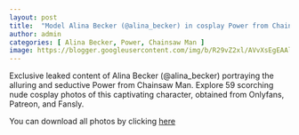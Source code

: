 ```yaml
---
layout: post
title:  "Model Alina Becker (@alina_becker) in cosplay Power from Chainsaw Man - 59 leaked photos from Onlyfans, Patreon, and Fansly"
author: admin
categories: [ Alina Becker, Power, Chainsaw Man ]
image: https://blogger.googleusercontent.com/img/b/R29vZ2xl/AVvXsEgEAAlCnx3r2Q_2KK9aKCULHzXeurnxW8WA0bSD2xgvySaP2ULWHAd0gpMvG3BsBerzYp6Zui7iNNXcNBJ78jf83v0NsfBjJi88xzv4sQrA8O080olW3CNmdt975DDOHjKJ1BU_dFKLCyUZO5G_CJYaTtNYwC9RePPLOnoWNKXblok5JsIumaotifLaNpw/s1600/01.JPG
---
```


Exclusive leaked content of Alina Becker (@alina_becker) portraying the alluring and seductive Power from Chainsaw Man. Explore 59 scorching nude cosplay photos of this captivating character, obtained from Onlyfans, Patreon, and Fansly.

<p>You can download all photos by clicking <a href="http://ouo.io/qs/OzRuKBTK?s=https://www.mediafire.com/file/da633qhyol8c62a/Model+Alina+Becker+(@alina_becker)+in+cosplay+Power+from+Chainsaw+Man+-+59+leaked+photos+from+Onlyfans,+Patreon,+and+Fansly.rar/file">here</a></p>

<div class="separator" style="clear: both;"><a href="https://blogger.googleusercontent.com/img/b/R29vZ2xl/AVvXsEgEAAlCnx3r2Q_2KK9aKCULHzXeurnxW8WA0bSD2xgvySaP2ULWHAd0gpMvG3BsBerzYp6Zui7iNNXcNBJ78jf83v0NsfBjJi88xzv4sQrA8O080olW3CNmdt975DDOHjKJ1BU_dFKLCyUZO5G_CJYaTtNYwC9RePPLOnoWNKXblok5JsIumaotifLaNpw/s1600/01.JPG" style="display: block; padding: 1em 0; text-align: center; "><img alt="" border="0" data-original-height="1707" data-original-width="1280" src="https://blogger.googleusercontent.com/img/b/R29vZ2xl/AVvXsEgEAAlCnx3r2Q_2KK9aKCULHzXeurnxW8WA0bSD2xgvySaP2ULWHAd0gpMvG3BsBerzYp6Zui7iNNXcNBJ78jf83v0NsfBjJi88xzv4sQrA8O080olW3CNmdt975DDOHjKJ1BU_dFKLCyUZO5G_CJYaTtNYwC9RePPLOnoWNKXblok5JsIumaotifLaNpw/s1600/01.JPG"/></a></div><div class="separator" style="clear: both;"><a href="https://blogger.googleusercontent.com/img/b/R29vZ2xl/AVvXsEgyCZB8V3Qkd5yVnPeosnLPIiRJx14cKP_HK_PkPAjN9UDznv-5f5TiXLMOhVF2Kzp4pMDoRT2x_X_e54gnV6zrLjru87NcQ7RqQU6ryxnz_VHMhqq8Zj49niT0r8ibvkWunfF-Fe0QUJ45YeGqGwmB1nD5F5BPV1WyVGcKxQBx5NPjJFMLzjYrOiPF_ps/s1600/02.JPG" style="display: block; padding: 1em 0; text-align: center; "><img alt="" border="0" data-original-height="1707" data-original-width="1280" src="https://blogger.googleusercontent.com/img/b/R29vZ2xl/AVvXsEgyCZB8V3Qkd5yVnPeosnLPIiRJx14cKP_HK_PkPAjN9UDznv-5f5TiXLMOhVF2Kzp4pMDoRT2x_X_e54gnV6zrLjru87NcQ7RqQU6ryxnz_VHMhqq8Zj49niT0r8ibvkWunfF-Fe0QUJ45YeGqGwmB1nD5F5BPV1WyVGcKxQBx5NPjJFMLzjYrOiPF_ps/s1600/02.JPG"/></a></div><div class="separator" style="clear: both;"><a href="https://blogger.googleusercontent.com/img/b/R29vZ2xl/AVvXsEj10qqRHhfMDYpVMcuyQPe3Dc5G1LHTyPLxUc6g8Q0KGfuMyxVAa0NxnE9OSq0N2uVTg6UAhyphenhyphenKW-HwaFleJmUxoS55qHOBUfEEbeK8H5XrKVtDU8bSXisFUGt6UGlPg5gr0DRwBo7iboySu-0PaHxnsbdc5jC-OJFG3OpniO7JxGJ92c8SOXJOCpacf0GY/s1600/03.JPG" style="display: block; padding: 1em 0; text-align: center; "><img alt="" border="0" data-original-height="1707" data-original-width="1280" src="https://blogger.googleusercontent.com/img/b/R29vZ2xl/AVvXsEj10qqRHhfMDYpVMcuyQPe3Dc5G1LHTyPLxUc6g8Q0KGfuMyxVAa0NxnE9OSq0N2uVTg6UAhyphenhyphenKW-HwaFleJmUxoS55qHOBUfEEbeK8H5XrKVtDU8bSXisFUGt6UGlPg5gr0DRwBo7iboySu-0PaHxnsbdc5jC-OJFG3OpniO7JxGJ92c8SOXJOCpacf0GY/s1600/03.JPG"/></a></div><div class="separator" style="clear: both;"><a href="https://blogger.googleusercontent.com/img/b/R29vZ2xl/AVvXsEhHxttJZSXKVVlhLilVT9z6LwOiFbC-evw-P1V_O7Fh5b2wFEIQWcEYmX5nggGPsw3xWCQDs-bF3lAyvb4fRTCqcjg1L0BnvgqvjP7pmrwqvjyBhZAzU2JTI8d9o_urmSCVsAZH3zmNqqcQw68f4Q5dwtXcPhmFUyGVsCsrhkV79Yaf3cizElkVQ2eVPC0/s1600/04.JPG" style="display: block; padding: 1em 0; text-align: center; "><img alt="" border="0" data-original-height="1707" data-original-width="1280" src="https://blogger.googleusercontent.com/img/b/R29vZ2xl/AVvXsEhHxttJZSXKVVlhLilVT9z6LwOiFbC-evw-P1V_O7Fh5b2wFEIQWcEYmX5nggGPsw3xWCQDs-bF3lAyvb4fRTCqcjg1L0BnvgqvjP7pmrwqvjyBhZAzU2JTI8d9o_urmSCVsAZH3zmNqqcQw68f4Q5dwtXcPhmFUyGVsCsrhkV79Yaf3cizElkVQ2eVPC0/s1600/04.JPG"/></a></div><div class="separator" style="clear: both;"><a href="https://blogger.googleusercontent.com/img/b/R29vZ2xl/AVvXsEiyEOQueV6d7DAczbdB5GtWC-49S7SjR0DgG8lLC0qcHGh-g1ZzEtfzFmS-r_iuRqxXJ8gJ_qlwmx21QFmCRx2DOe_nx9u4NwzkAW-BH6R0aYqkjQZa8kd64H6J0CK2rjxb3gd5vc3liwysGMkiI4vfUXzG8d6QZklg3O4GfSG9Tdz35-IqXSxjbPwCgz4/s1600/05.JPG" style="display: block; padding: 1em 0; text-align: center; "><img alt="" border="0" data-original-height="1707" data-original-width="1280" src="https://blogger.googleusercontent.com/img/b/R29vZ2xl/AVvXsEiyEOQueV6d7DAczbdB5GtWC-49S7SjR0DgG8lLC0qcHGh-g1ZzEtfzFmS-r_iuRqxXJ8gJ_qlwmx21QFmCRx2DOe_nx9u4NwzkAW-BH6R0aYqkjQZa8kd64H6J0CK2rjxb3gd5vc3liwysGMkiI4vfUXzG8d6QZklg3O4GfSG9Tdz35-IqXSxjbPwCgz4/s1600/05.JPG"/></a></div><div class="separator" style="clear: both;"><a href="https://blogger.googleusercontent.com/img/b/R29vZ2xl/AVvXsEjqHfrE-6dDwfMc7EWYg5aQME3y-KGxhOuMCaLpJwRUPV7JTccXuDXz30Ftuvp2EOwHiKjbhTE25tuVqTjE-qLHxYI6Hyn6WYFA5fTO97F275hg8X64SP68H9rf5WAWV2fUF9jL5GHmtZH6VHxOH4Ek3Z78piMFYEerBH8GN1dB0Rrs1VytdG6hZUCHws8/s1600/06.JPG" style="display: block; padding: 1em 0; text-align: center; "><img alt="" border="0" data-original-height="1707" data-original-width="1280" src="https://blogger.googleusercontent.com/img/b/R29vZ2xl/AVvXsEjqHfrE-6dDwfMc7EWYg5aQME3y-KGxhOuMCaLpJwRUPV7JTccXuDXz30Ftuvp2EOwHiKjbhTE25tuVqTjE-qLHxYI6Hyn6WYFA5fTO97F275hg8X64SP68H9rf5WAWV2fUF9jL5GHmtZH6VHxOH4Ek3Z78piMFYEerBH8GN1dB0Rrs1VytdG6hZUCHws8/s1600/06.JPG"/></a></div><div class="separator" style="clear: both;"><a href="https://blogger.googleusercontent.com/img/b/R29vZ2xl/AVvXsEgMWoE1QtdsdbmIWHaEh1Hp5AnyGVjCqvcyEJ_0BbBAwJ9khoTvAGtc_Owfp0O2HHpt5O12yNnNrF4-kaSA1uvpuxZ_DiWMFBNoHsGn6mDEwDtV8qT0uMZlJeslKEoqWEojE5vIqRlqGHL-emN82aX_D86a4kg5te1N9MdPm_hrnjNxPAVBC5VI1yR1LbI/s1600/07.JPG" style="display: block; padding: 1em 0; text-align: center; "><img alt="" border="0" data-original-height="1707" data-original-width="1280" src="https://blogger.googleusercontent.com/img/b/R29vZ2xl/AVvXsEgMWoE1QtdsdbmIWHaEh1Hp5AnyGVjCqvcyEJ_0BbBAwJ9khoTvAGtc_Owfp0O2HHpt5O12yNnNrF4-kaSA1uvpuxZ_DiWMFBNoHsGn6mDEwDtV8qT0uMZlJeslKEoqWEojE5vIqRlqGHL-emN82aX_D86a4kg5te1N9MdPm_hrnjNxPAVBC5VI1yR1LbI/s1600/07.JPG"/></a></div><div class="separator" style="clear: both;"><a href="https://blogger.googleusercontent.com/img/b/R29vZ2xl/AVvXsEivayjOI7vwuLD2mTKbXxEclnHTphGvQaUO2Tg9oND1vrXabRyi4WssfqEL8NalIVZnvhKXzBVZgKCTOxGdp6vUFwknC31afg7fkHWUF20s1c-mOpYNUvmXmwfvVvUj4Lgj-CXa3-I4CbO4pO2PsEr8VZQsBPSSFXykdQw2b6A-RIX7cnZchgFP4IyQ_aE/s1600/08.JPG" style="display: block; padding: 1em 0; text-align: center; "><img alt="" border="0" data-original-height="1707" data-original-width="1280" src="https://blogger.googleusercontent.com/img/b/R29vZ2xl/AVvXsEivayjOI7vwuLD2mTKbXxEclnHTphGvQaUO2Tg9oND1vrXabRyi4WssfqEL8NalIVZnvhKXzBVZgKCTOxGdp6vUFwknC31afg7fkHWUF20s1c-mOpYNUvmXmwfvVvUj4Lgj-CXa3-I4CbO4pO2PsEr8VZQsBPSSFXykdQw2b6A-RIX7cnZchgFP4IyQ_aE/s1600/08.JPG"/></a></div><div class="separator" style="clear: both;"><a href="https://blogger.googleusercontent.com/img/b/R29vZ2xl/AVvXsEhj2_x1MmyxfpRoa9MUIPC9MGvms_tWj4yTVkpsyRKDDxsQ6ZMhhso-3vGPRfty7HCEvjuKrLab24vxtALfUP2zkhfJ600BStgfCsg7pqWm6laDKkcclvthacpeTbz1I2mlTmIkTK647tLDys8idDdEvL5DVtxrvxH7s7q4dTACOPbu0tAPFPxnybvPudQ/s1600/09.JPG" style="display: block; padding: 1em 0; text-align: center; "><img alt="" border="0" data-original-height="1707" data-original-width="1280" src="https://blogger.googleusercontent.com/img/b/R29vZ2xl/AVvXsEhj2_x1MmyxfpRoa9MUIPC9MGvms_tWj4yTVkpsyRKDDxsQ6ZMhhso-3vGPRfty7HCEvjuKrLab24vxtALfUP2zkhfJ600BStgfCsg7pqWm6laDKkcclvthacpeTbz1I2mlTmIkTK647tLDys8idDdEvL5DVtxrvxH7s7q4dTACOPbu0tAPFPxnybvPudQ/s1600/09.JPG"/></a></div><div class="separator" style="clear: both;"><a href="https://blogger.googleusercontent.com/img/b/R29vZ2xl/AVvXsEgXUQ5shskRw9Ng-wz2H4YJX4ElMFohysZXMm2plwrkkU1bw-zUWtkmJhwoJgkS9Mgq0O4CCUhotg_0UMoZRpKgoASOy2GObHWWctCSokSN41XtVCrq6hS9nrfkZhFwXdXHx5QM2gHZe71g628txYGWVuQys8-tCdcOnf4cjh1K89bgbER8NowUr0S4PlA/s1600/10.JPG" style="display: block; padding: 1em 0; text-align: center; "><img alt="" border="0" data-original-height="1707" data-original-width="1280" src="https://blogger.googleusercontent.com/img/b/R29vZ2xl/AVvXsEgXUQ5shskRw9Ng-wz2H4YJX4ElMFohysZXMm2plwrkkU1bw-zUWtkmJhwoJgkS9Mgq0O4CCUhotg_0UMoZRpKgoASOy2GObHWWctCSokSN41XtVCrq6hS9nrfkZhFwXdXHx5QM2gHZe71g628txYGWVuQys8-tCdcOnf4cjh1K89bgbER8NowUr0S4PlA/s1600/10.JPG"/></a></div><div class="separator" style="clear: both;"><a href="https://blogger.googleusercontent.com/img/b/R29vZ2xl/AVvXsEgk1cb4-XmzpUiNL-MWHlEAXp6kJGW0iifc3zArdqHfg2d5vT_fmmLX4NnV5MMtDuRh5LynsHPp3usQ4CWEsIwdfZ8fyP2zC0u2PuO3XaNUJo94ucBh0QJGC3TGLeRiMH6uf3dA03HYdt2zRgeWAzs35DZwwk2zO0E___82O5EmdatE7HFPeI-JidZynM8/s1600/11.JPG" style="display: block; padding: 1em 0; text-align: center; "><img alt="" border="0" data-original-height="1707" data-original-width="1280" src="https://blogger.googleusercontent.com/img/b/R29vZ2xl/AVvXsEgk1cb4-XmzpUiNL-MWHlEAXp6kJGW0iifc3zArdqHfg2d5vT_fmmLX4NnV5MMtDuRh5LynsHPp3usQ4CWEsIwdfZ8fyP2zC0u2PuO3XaNUJo94ucBh0QJGC3TGLeRiMH6uf3dA03HYdt2zRgeWAzs35DZwwk2zO0E___82O5EmdatE7HFPeI-JidZynM8/s1600/11.JPG"/></a></div><div class="separator" style="clear: both;"><a href="https://blogger.googleusercontent.com/img/b/R29vZ2xl/AVvXsEgmmzZ7WQfd3r9dQewIzGp2enRVAirqS_OLVN32lPnSCPz13SmKl4w9k68BUfeYJfo7-Fztlhw8KYDDqqnqpTbPD1tN1Ged8AjjXNpavuQKb2tpUQrq3lGJDHt4Yv8K-IRFhBNZqIZwMzTZ2YlAb9CCKKwUP9lZ7dDRUKFTvKyMSsxKepTh3mQOnekl_oM/s1600/12.JPG" style="display: block; padding: 1em 0; text-align: center; "><img alt="" border="0" data-original-height="1707" data-original-width="1280" src="https://blogger.googleusercontent.com/img/b/R29vZ2xl/AVvXsEgmmzZ7WQfd3r9dQewIzGp2enRVAirqS_OLVN32lPnSCPz13SmKl4w9k68BUfeYJfo7-Fztlhw8KYDDqqnqpTbPD1tN1Ged8AjjXNpavuQKb2tpUQrq3lGJDHt4Yv8K-IRFhBNZqIZwMzTZ2YlAb9CCKKwUP9lZ7dDRUKFTvKyMSsxKepTh3mQOnekl_oM/s1600/12.JPG"/></a></div><div class="separator" style="clear: both;"><a href="https://blogger.googleusercontent.com/img/b/R29vZ2xl/AVvXsEjT9z6h_1U8XSXWnfE6keUTvINWkeHKDomxTkUk05XbG411aoglKXrGO_VxYZsQpAHUWPKhocQ0JYaYPPdzG6zl6IR4srI6ulhoCk4cbcZi6PnB1BIm3nxjubF1EDP22Lx2btgcx3Rr1eWbWn5j2l0jWnkD9AMI9HOCZb0sTFS9yHvLk_PBTmmvbixboG8/s1600/13.JPG" style="display: block; padding: 1em 0; text-align: center; "><img alt="" border="0" data-original-height="1656" data-original-width="1280" src="https://blogger.googleusercontent.com/img/b/R29vZ2xl/AVvXsEjT9z6h_1U8XSXWnfE6keUTvINWkeHKDomxTkUk05XbG411aoglKXrGO_VxYZsQpAHUWPKhocQ0JYaYPPdzG6zl6IR4srI6ulhoCk4cbcZi6PnB1BIm3nxjubF1EDP22Lx2btgcx3Rr1eWbWn5j2l0jWnkD9AMI9HOCZb0sTFS9yHvLk_PBTmmvbixboG8/s1600/13.JPG"/></a></div><div class="separator" style="clear: both;"><a href="https://blogger.googleusercontent.com/img/b/R29vZ2xl/AVvXsEi6yYZmfcDlzvCuhD1_wYdYY_kYVj7MG6U3O7vCDgDsuvBEos2NCFTtzkN2lcUUVCYBIovIAJIVPSJD-T_Q5a6wMW7vMAQyfN0BEnr9h1G0rhyXnu8Lw0d0DIVOm0MNO1NRweH21FpzUPkMiqAjcvweA3zxNBQ4YqA1up873RLdJUShBQjKwmSIAxix9iA/s1600/14.JPG" style="display: block; padding: 1em 0; text-align: center; "><img alt="" border="0" data-original-height="1707" data-original-width="1280" src="https://blogger.googleusercontent.com/img/b/R29vZ2xl/AVvXsEi6yYZmfcDlzvCuhD1_wYdYY_kYVj7MG6U3O7vCDgDsuvBEos2NCFTtzkN2lcUUVCYBIovIAJIVPSJD-T_Q5a6wMW7vMAQyfN0BEnr9h1G0rhyXnu8Lw0d0DIVOm0MNO1NRweH21FpzUPkMiqAjcvweA3zxNBQ4YqA1up873RLdJUShBQjKwmSIAxix9iA/s1600/14.JPG"/></a></div><div class="separator" style="clear: both;"><a href="https://blogger.googleusercontent.com/img/b/R29vZ2xl/AVvXsEil95UDe9vv3axPuH8hr4cujWBGtjKH8GYRSOxThfcigTU6rNena2S5kuYi_rER0GGm8HQ3uDIzTuWyDNX84539rHCAv-4m9XcG1Lm5T2wZZ4CDYcimKSURBQgK-dPrDZ3b6kT756NlHSmygDYHIKmO63HPFx_OYnow7eyynWVObX6EZtLU36yWG058eEg/s1600/15.JPG" style="display: block; padding: 1em 0; text-align: center; "><img alt="" border="0" data-original-height="1707" data-original-width="1280" src="https://blogger.googleusercontent.com/img/b/R29vZ2xl/AVvXsEil95UDe9vv3axPuH8hr4cujWBGtjKH8GYRSOxThfcigTU6rNena2S5kuYi_rER0GGm8HQ3uDIzTuWyDNX84539rHCAv-4m9XcG1Lm5T2wZZ4CDYcimKSURBQgK-dPrDZ3b6kT756NlHSmygDYHIKmO63HPFx_OYnow7eyynWVObX6EZtLU36yWG058eEg/s1600/15.JPG"/></a></div><div class="separator" style="clear: both;"><a href="https://blogger.googleusercontent.com/img/b/R29vZ2xl/AVvXsEhBodtOkoc65dBMiefBNWoDNQqAB2PdEhqFDuQ8z714smFZWuxOhenyATpI4x_ri9uj-6ahxb6V2NqCg_I4PzII38ttmFhuaASXxjAroZiXcOIH2k78rDrr87ZwxSK1ll5glWVsZvv0eN2VtCTFDgpWzPsjm-aUGhblGM2ma3K4K41BQ_GcivvNTe0gCEU/s1600/16.JPG" style="display: block; padding: 1em 0; text-align: center; "><img alt="" border="0" data-original-height="1707" data-original-width="1280" src="https://blogger.googleusercontent.com/img/b/R29vZ2xl/AVvXsEhBodtOkoc65dBMiefBNWoDNQqAB2PdEhqFDuQ8z714smFZWuxOhenyATpI4x_ri9uj-6ahxb6V2NqCg_I4PzII38ttmFhuaASXxjAroZiXcOIH2k78rDrr87ZwxSK1ll5glWVsZvv0eN2VtCTFDgpWzPsjm-aUGhblGM2ma3K4K41BQ_GcivvNTe0gCEU/s1600/16.JPG"/></a></div><div class="separator" style="clear: both;"><a href="https://blogger.googleusercontent.com/img/b/R29vZ2xl/AVvXsEhc5IuxvDeocwv7GAuyI7P-by5T833-aqLg_EVwTI30aEWmCX-dZVlL75U1CkAiQ0MdHbx45EaKt8E1j7eCYXqglDp1w2oVMz8Y0r28mqkCFVnH1q8UufmFjsexKMcAmM8YR9vDtmDk2NfPeAsnGHYem8rYyvCv8-eEEgJLgVlrKThkBBM3VjquB_depC4/s1600/17.JPG" style="display: block; padding: 1em 0; text-align: center; "><img alt="" border="0" data-original-height="1707" data-original-width="1280" src="https://blogger.googleusercontent.com/img/b/R29vZ2xl/AVvXsEhc5IuxvDeocwv7GAuyI7P-by5T833-aqLg_EVwTI30aEWmCX-dZVlL75U1CkAiQ0MdHbx45EaKt8E1j7eCYXqglDp1w2oVMz8Y0r28mqkCFVnH1q8UufmFjsexKMcAmM8YR9vDtmDk2NfPeAsnGHYem8rYyvCv8-eEEgJLgVlrKThkBBM3VjquB_depC4/s1600/17.JPG"/></a></div><div class="separator" style="clear: both;"><a href="https://blogger.googleusercontent.com/img/b/R29vZ2xl/AVvXsEi-nZnw4asr0NreQrWBegB_G9ip74JgSJ3N7kOCht0Q1vPeA-cwVVotA5ltvMsaoG_Igyu-NVSNakFq3I0aiwiinZjUa9rArGer2sM_E9kyh1klAx_DQ8egD82UgxmlWvoSJxQcHvmdvaWeCFC8g1w237G60aITp6fdFLHhtknDWifCQPpEpD28niBs-Yc/s1600/18.JPG" style="display: block; padding: 1em 0; text-align: center; "><img alt="" border="0" data-original-height="1707" data-original-width="1280" src="https://blogger.googleusercontent.com/img/b/R29vZ2xl/AVvXsEi-nZnw4asr0NreQrWBegB_G9ip74JgSJ3N7kOCht0Q1vPeA-cwVVotA5ltvMsaoG_Igyu-NVSNakFq3I0aiwiinZjUa9rArGer2sM_E9kyh1klAx_DQ8egD82UgxmlWvoSJxQcHvmdvaWeCFC8g1w237G60aITp6fdFLHhtknDWifCQPpEpD28niBs-Yc/s1600/18.JPG"/></a></div><div class="separator" style="clear: both;"><a href="https://blogger.googleusercontent.com/img/b/R29vZ2xl/AVvXsEiqRCYyYXQolZ6RsAfIywoWbpp32Xo3poIVxDOyUC47begdY5odkfw_johnvEihJGYi3GU5lgSq8sJGHuS_MVnFxiqhJhljaZ6grWIKHdu-bruCk8Bt7O2TTHtXr4Mk9Vw5AozgjDM5J-jhPSomlEwrU23Pep7WW2Ka1nqFFrMVuYPgVSHUwbnFcDtL8kU/s1600/19.JPG" style="display: block; padding: 1em 0; text-align: center; "><img alt="" border="0" data-original-height="1707" data-original-width="1280" src="https://blogger.googleusercontent.com/img/b/R29vZ2xl/AVvXsEiqRCYyYXQolZ6RsAfIywoWbpp32Xo3poIVxDOyUC47begdY5odkfw_johnvEihJGYi3GU5lgSq8sJGHuS_MVnFxiqhJhljaZ6grWIKHdu-bruCk8Bt7O2TTHtXr4Mk9Vw5AozgjDM5J-jhPSomlEwrU23Pep7WW2Ka1nqFFrMVuYPgVSHUwbnFcDtL8kU/s1600/19.JPG"/></a></div><div class="separator" style="clear: both;"><a href="https://blogger.googleusercontent.com/img/b/R29vZ2xl/AVvXsEj_7eLgjQ4IDOSnOBMU8YP8o0LuGGTd7zVOZsLFTsFbInUvQLiA4AMBX4cH6QxQWQi_G0zdGSW_XswBGqaNK7Z3YubxQREOAEM5dj2hP1CDjplYeFgjbPC__T5OraeM1PLdsKTeTZFN26sWmGXxFkNsTGHjQNzVzZ5AjPD2HiYX7PKpfOJs_enzbW9IuYs/s1600/20.JPG" style="display: block; padding: 1em 0; text-align: center; "><img alt="" border="0" data-original-height="1707" data-original-width="1280" src="https://blogger.googleusercontent.com/img/b/R29vZ2xl/AVvXsEj_7eLgjQ4IDOSnOBMU8YP8o0LuGGTd7zVOZsLFTsFbInUvQLiA4AMBX4cH6QxQWQi_G0zdGSW_XswBGqaNK7Z3YubxQREOAEM5dj2hP1CDjplYeFgjbPC__T5OraeM1PLdsKTeTZFN26sWmGXxFkNsTGHjQNzVzZ5AjPD2HiYX7PKpfOJs_enzbW9IuYs/s1600/20.JPG"/></a></div><div class="separator" style="clear: both;"><a href="https://blogger.googleusercontent.com/img/b/R29vZ2xl/AVvXsEjH_Qupdyxyicgjp_wUxWGjPhvi7a6-UN2ZPS6SMHBNyv5LlyvYeV0yPtGDXLmmxHHd6-oh-5JNrKP7x3i-cNwcFo7ka9ohjmqizHUpPnQw3xshu0gLRoIn15HUu-ugWO8jobacq3IA6TooAggBsQBJFq83ds-3BZxwnRq-RsKzlaBTQMxFQRBZ5oHz6Q0/s1600/21.JPG" style="display: block; padding: 1em 0; text-align: center; "><img alt="" border="0" data-original-height="1707" data-original-width="1280" src="https://blogger.googleusercontent.com/img/b/R29vZ2xl/AVvXsEjH_Qupdyxyicgjp_wUxWGjPhvi7a6-UN2ZPS6SMHBNyv5LlyvYeV0yPtGDXLmmxHHd6-oh-5JNrKP7x3i-cNwcFo7ka9ohjmqizHUpPnQw3xshu0gLRoIn15HUu-ugWO8jobacq3IA6TooAggBsQBJFq83ds-3BZxwnRq-RsKzlaBTQMxFQRBZ5oHz6Q0/s1600/21.JPG"/></a></div><div class="separator" style="clear: both;"><a href="https://blogger.googleusercontent.com/img/b/R29vZ2xl/AVvXsEjneXPUX4QDierWxgWrfm7BABHR1AlDWBthpOeDTUI2NP6U58_7WOVHXfKDWWBcXoS-ORXpm4IhS3ItJ8c8dXe1ovWInrefWtj4Y9SACtB5RHO9UwWP3r0LO8UtUZEvNYbGNUUqXPQdRjeQ_ciuiwRxJlRpWFp315lnxmtrYkzI5p2epUf6QmXt2jSxwAs/s1600/22.JPG" style="display: block; padding: 1em 0; text-align: center; "><img alt="" border="0" data-original-height="1707" data-original-width="1280" src="https://blogger.googleusercontent.com/img/b/R29vZ2xl/AVvXsEjneXPUX4QDierWxgWrfm7BABHR1AlDWBthpOeDTUI2NP6U58_7WOVHXfKDWWBcXoS-ORXpm4IhS3ItJ8c8dXe1ovWInrefWtj4Y9SACtB5RHO9UwWP3r0LO8UtUZEvNYbGNUUqXPQdRjeQ_ciuiwRxJlRpWFp315lnxmtrYkzI5p2epUf6QmXt2jSxwAs/s1600/22.JPG"/></a></div><div class="separator" style="clear: both;"><a href="https://blogger.googleusercontent.com/img/b/R29vZ2xl/AVvXsEipwpA7u8gBfNDOnDIlOsgMcvynnDjFo9hL7TL5N2Qvpk5zhjWMkBeTlbJhQvtoIFmunUJdZcCc2-XxC1qfrcOx-jtWZRCHgFLRX0eMUQZRH76wv6840oe_KlpMKyzvezuFXv3TwKggmdlatMPd10owzPEl8hVlQHx9GoG-qATHnezUsKdTPzotz8otyko/s1600/23.JPG" style="display: block; padding: 1em 0; text-align: center; "><img alt="" border="0" data-original-height="1920" data-original-width="1280" src="https://blogger.googleusercontent.com/img/b/R29vZ2xl/AVvXsEipwpA7u8gBfNDOnDIlOsgMcvynnDjFo9hL7TL5N2Qvpk5zhjWMkBeTlbJhQvtoIFmunUJdZcCc2-XxC1qfrcOx-jtWZRCHgFLRX0eMUQZRH76wv6840oe_KlpMKyzvezuFXv3TwKggmdlatMPd10owzPEl8hVlQHx9GoG-qATHnezUsKdTPzotz8otyko/s1600/23.JPG"/></a></div><div class="separator" style="clear: both;"><a href="https://blogger.googleusercontent.com/img/b/R29vZ2xl/AVvXsEi0a75-u_jrO4DIQAtJT7qOT1CI_fXFwOWS2Jv_CuBScsEeFoXFPbzjDUtONephl_ZyNPkIEkzAYrp4RhJkjFWNu2ONijjP8tsoaZIBf6kiGwakrRtn_W6mIuxWlAnme9SUMRcZKZfGGSgMfGR6c00p9W0kB_mXAtfXzEHPiLaVG5jo4lGVuKVoXxiGdnU/s1600/24.JPG" style="display: block; padding: 1em 0; text-align: center; "><img alt="" border="0" data-original-height="1920" data-original-width="1280" src="https://blogger.googleusercontent.com/img/b/R29vZ2xl/AVvXsEi0a75-u_jrO4DIQAtJT7qOT1CI_fXFwOWS2Jv_CuBScsEeFoXFPbzjDUtONephl_ZyNPkIEkzAYrp4RhJkjFWNu2ONijjP8tsoaZIBf6kiGwakrRtn_W6mIuxWlAnme9SUMRcZKZfGGSgMfGR6c00p9W0kB_mXAtfXzEHPiLaVG5jo4lGVuKVoXxiGdnU/s1600/24.JPG"/></a></div><div class="separator" style="clear: both;"><a href="https://blogger.googleusercontent.com/img/b/R29vZ2xl/AVvXsEj8EAXeusMszsJP78LYvoso0Ra_O7D5S-sOMsz_Q_hAUXPXIhXUlk6Yfa4FK5OsGA_Bv8gCJn6beNdI2ghXsm75_8TAHRyf3YmALMrgBmyMhnxCuhLyUvQIkIyIy3vxWmZt4gPM92chiD0PkYJllHNk1Sb8bT6hU0PTmAZcmFgG9HzY-NQtElHtHLcWor0/s1600/25.JPG" style="display: block; padding: 1em 0; text-align: center; "><img alt="" border="0" data-original-height="853" data-original-width="1280" src="https://blogger.googleusercontent.com/img/b/R29vZ2xl/AVvXsEj8EAXeusMszsJP78LYvoso0Ra_O7D5S-sOMsz_Q_hAUXPXIhXUlk6Yfa4FK5OsGA_Bv8gCJn6beNdI2ghXsm75_8TAHRyf3YmALMrgBmyMhnxCuhLyUvQIkIyIy3vxWmZt4gPM92chiD0PkYJllHNk1Sb8bT6hU0PTmAZcmFgG9HzY-NQtElHtHLcWor0/s1600/25.JPG"/></a></div><div class="separator" style="clear: both;"><a href="https://blogger.googleusercontent.com/img/b/R29vZ2xl/AVvXsEjFe_wy4VosXa2Kpu6GxxNHL5OD6pJRNykFeLgyNUouQ0yDmF_JGpto6Vkg1gNSBINS17wvIoLdiJuqQ5bmxsdTWTE-gCQQOoDqlFEB0x6R9xa-zH65Xg44iCL37qbrmKsn-kCEXdObWbk44Gc2eGigRkYcIPBS_TSTbYvH6LWAJtn1PQvEOxVbeIM912Q/s1600/26.JPG" style="display: block; padding: 1em 0; text-align: center; "><img alt="" border="0" data-original-height="853" data-original-width="1280" src="https://blogger.googleusercontent.com/img/b/R29vZ2xl/AVvXsEjFe_wy4VosXa2Kpu6GxxNHL5OD6pJRNykFeLgyNUouQ0yDmF_JGpto6Vkg1gNSBINS17wvIoLdiJuqQ5bmxsdTWTE-gCQQOoDqlFEB0x6R9xa-zH65Xg44iCL37qbrmKsn-kCEXdObWbk44Gc2eGigRkYcIPBS_TSTbYvH6LWAJtn1PQvEOxVbeIM912Q/s1600/26.JPG"/></a></div><div class="separator" style="clear: both;"><a href="https://blogger.googleusercontent.com/img/b/R29vZ2xl/AVvXsEjszy_NH93wln8p-dSdXo9QxAsk8V1xAFSY7laLUJD_qUNsva9vAAqzDRnTpLuwmw7I4yaH6RwUZjqePM-fMSpjUy_6wFwogGGHeO6ijlS-Mzf_6xnCwYniXjFpWRYjVl98U37rfH83aQxiKlOMtNz4WBgMciroVbpqThg3aEc83qiI__EZr2lfsIBgcto/s1600/27.JPG" style="display: block; padding: 1em 0; text-align: center; "><img alt="" border="0" data-original-height="1920" data-original-width="1280" src="https://blogger.googleusercontent.com/img/b/R29vZ2xl/AVvXsEjszy_NH93wln8p-dSdXo9QxAsk8V1xAFSY7laLUJD_qUNsva9vAAqzDRnTpLuwmw7I4yaH6RwUZjqePM-fMSpjUy_6wFwogGGHeO6ijlS-Mzf_6xnCwYniXjFpWRYjVl98U37rfH83aQxiKlOMtNz4WBgMciroVbpqThg3aEc83qiI__EZr2lfsIBgcto/s1600/27.JPG"/></a></div><div class="separator" style="clear: both;"><a href="https://blogger.googleusercontent.com/img/b/R29vZ2xl/AVvXsEjA1I52OMU4_Jjx6ydleEIcIsCB5pLZxPcF9JrmfZt0vkzhwB0S-lvJIf4JdEhujxQ6zmkDJ6Gwz9BtdQW5qlYVO1J4tkfzAG5tzhrB53rERe78oQarzIQoHajDwnuyfhlZXwxwdkX9XnkulO7Q27etr-eDyoTWpX7t3UFPL2vEVkxNMVoyuoZH68tKV8U/s1600/28.JPG" style="display: block; padding: 1em 0; text-align: center; "><img alt="" border="0" data-original-height="853" data-original-width="1280" src="https://blogger.googleusercontent.com/img/b/R29vZ2xl/AVvXsEjA1I52OMU4_Jjx6ydleEIcIsCB5pLZxPcF9JrmfZt0vkzhwB0S-lvJIf4JdEhujxQ6zmkDJ6Gwz9BtdQW5qlYVO1J4tkfzAG5tzhrB53rERe78oQarzIQoHajDwnuyfhlZXwxwdkX9XnkulO7Q27etr-eDyoTWpX7t3UFPL2vEVkxNMVoyuoZH68tKV8U/s1600/28.JPG"/></a></div><div class="separator" style="clear: both;"><a href="https://blogger.googleusercontent.com/img/b/R29vZ2xl/AVvXsEjfGB64T7fG8dTI4ZI3zWVBKj0Qtjhhu8Zy5YB3uOu0o-5xNpAqJ8MYmwj1qNv57PwqwtIpreFAtA_wuf-SYltcfWo2SHrBmioQ0OejjBHNXsRo9qg4dGXCVa6e547uioE5Faq-x3pvZrXHRztqUz6HOTAKsjE5kHJC1sWBR3cFknEXFf14CaYl92QHBaU/s1600/29.JPG" style="display: block; padding: 1em 0; text-align: center; "><img alt="" border="0" data-original-height="1920" data-original-width="1280" src="https://blogger.googleusercontent.com/img/b/R29vZ2xl/AVvXsEjfGB64T7fG8dTI4ZI3zWVBKj0Qtjhhu8Zy5YB3uOu0o-5xNpAqJ8MYmwj1qNv57PwqwtIpreFAtA_wuf-SYltcfWo2SHrBmioQ0OejjBHNXsRo9qg4dGXCVa6e547uioE5Faq-x3pvZrXHRztqUz6HOTAKsjE5kHJC1sWBR3cFknEXFf14CaYl92QHBaU/s1600/29.JPG"/></a></div><div class="separator" style="clear: both;"><a href="https://blogger.googleusercontent.com/img/b/R29vZ2xl/AVvXsEiD1VJfeuj6qv5NgrT6JHJy-ESRwg3tx3QfJtSL9iTyjT0fDtKSRsgdg1VMd7yofe6do-P_YOTql39nA0oax64pGF0gVjcn7DkeENBICkrUlrS42zOoOEQJKFxlmTMSVJKquUwVWQUjRkMl0oIAMq4DrSH8Mv4rvBbLSq1chnm1WsgPy6VXpaT3LtVb4dI/s1600/30.JPG" style="display: block; padding: 1em 0; text-align: center; "><img alt="" border="0" data-original-height="1920" data-original-width="1280" src="https://blogger.googleusercontent.com/img/b/R29vZ2xl/AVvXsEiD1VJfeuj6qv5NgrT6JHJy-ESRwg3tx3QfJtSL9iTyjT0fDtKSRsgdg1VMd7yofe6do-P_YOTql39nA0oax64pGF0gVjcn7DkeENBICkrUlrS42zOoOEQJKFxlmTMSVJKquUwVWQUjRkMl0oIAMq4DrSH8Mv4rvBbLSq1chnm1WsgPy6VXpaT3LtVb4dI/s1600/30.JPG"/></a></div><div class="separator" style="clear: both;"><a href="https://blogger.googleusercontent.com/img/b/R29vZ2xl/AVvXsEjQrwIEzWs0lT0eYh47tk-eh0X_f3__Za-iidvnTThyttbyKV5pgyd5-7yrmy27LKqRDSuRjLeH1NTuRww9TKPtlbyzCu70W5DZ-9yE-LP_EH18wetEVGKNwjWoob6lBBp5iv-OVzMWwXB4JqWJ0V-RMTAHhRoDZ9ewnbxNRJNCXpH7k0FYqFs3NfOcoRY/s1600/31.JPG" style="display: block; padding: 1em 0; text-align: center; "><img alt="" border="0" data-original-height="1920" data-original-width="1280" src="https://blogger.googleusercontent.com/img/b/R29vZ2xl/AVvXsEjQrwIEzWs0lT0eYh47tk-eh0X_f3__Za-iidvnTThyttbyKV5pgyd5-7yrmy27LKqRDSuRjLeH1NTuRww9TKPtlbyzCu70W5DZ-9yE-LP_EH18wetEVGKNwjWoob6lBBp5iv-OVzMWwXB4JqWJ0V-RMTAHhRoDZ9ewnbxNRJNCXpH7k0FYqFs3NfOcoRY/s1600/31.JPG"/></a></div><div class="separator" style="clear: both;"><a href="https://blogger.googleusercontent.com/img/b/R29vZ2xl/AVvXsEitL8kzIyeLeuA8snBHoMhYnbkvYXNzYKtIp6AOHfwKBvbhMVT5TQXbA-rCxbY4C4-FiesLWkurtYIiz__H6T6MXeLdwBsmjopTx8lpNwtrdixMRckpxm-3V5h4io7E88M_MM8oGN4kqRVSrU2XU0TraHsgXZm-7yPbZB7hSHTeAdIgnlOnlgbr0e38fDI/s1600/32.JPG" style="display: block; padding: 1em 0; text-align: center; "><img alt="" border="0" data-original-height="1920" data-original-width="1280" src="https://blogger.googleusercontent.com/img/b/R29vZ2xl/AVvXsEitL8kzIyeLeuA8snBHoMhYnbkvYXNzYKtIp6AOHfwKBvbhMVT5TQXbA-rCxbY4C4-FiesLWkurtYIiz__H6T6MXeLdwBsmjopTx8lpNwtrdixMRckpxm-3V5h4io7E88M_MM8oGN4kqRVSrU2XU0TraHsgXZm-7yPbZB7hSHTeAdIgnlOnlgbr0e38fDI/s1600/32.JPG"/></a></div><div class="separator" style="clear: both;"><a href="https://blogger.googleusercontent.com/img/b/R29vZ2xl/AVvXsEgol6dlxTSoiP7e0RCUEGEDL-NqNpY9ywiCv_9rRc8Ya_TnizWxxZd81uIXMHpoEtyynvR8QfAwOYyUMSGa8FGeJMie6MeHhwHiYPTHupLbZGXx-gXyIm-Cf-FRrEh7XiH5CuxkharCgZyQ_tlYxxPx4XaGDVK_r9eFgadXRfDP2EnyTzju1UlXE2KqsOs/s1600/33.JPG" style="display: block; padding: 1em 0; text-align: center; "><img alt="" border="0" data-original-height="1920" data-original-width="1280" src="https://blogger.googleusercontent.com/img/b/R29vZ2xl/AVvXsEgol6dlxTSoiP7e0RCUEGEDL-NqNpY9ywiCv_9rRc8Ya_TnizWxxZd81uIXMHpoEtyynvR8QfAwOYyUMSGa8FGeJMie6MeHhwHiYPTHupLbZGXx-gXyIm-Cf-FRrEh7XiH5CuxkharCgZyQ_tlYxxPx4XaGDVK_r9eFgadXRfDP2EnyTzju1UlXE2KqsOs/s1600/33.JPG"/></a></div><div class="separator" style="clear: both;"><a href="https://blogger.googleusercontent.com/img/b/R29vZ2xl/AVvXsEg8znNh70nJHX7vVRjhpfz9eAbUAfSOuubZEUfEJIM-q9osnfnV04T4yBUi2g-MhIzJkrQRWfHLV__xHAbmjSaswlzGdwhoxqRK5G7KtrtHFTD1tnVYZhNQvKCULWqBljLGA6I3LuWVAdIUFQ2qI9O4N441NDSuIDtlyD3M0CQDW5P0MyLBEsru_MQyd80/s1600/34.JPG" style="display: block; padding: 1em 0; text-align: center; "><img alt="" border="0" data-original-height="1920" data-original-width="1280" src="https://blogger.googleusercontent.com/img/b/R29vZ2xl/AVvXsEg8znNh70nJHX7vVRjhpfz9eAbUAfSOuubZEUfEJIM-q9osnfnV04T4yBUi2g-MhIzJkrQRWfHLV__xHAbmjSaswlzGdwhoxqRK5G7KtrtHFTD1tnVYZhNQvKCULWqBljLGA6I3LuWVAdIUFQ2qI9O4N441NDSuIDtlyD3M0CQDW5P0MyLBEsru_MQyd80/s1600/34.JPG"/></a></div><div class="separator" style="clear: both;"><a href="https://blogger.googleusercontent.com/img/b/R29vZ2xl/AVvXsEjNeOhgP-Ph_uyzb9fmwVXPM5KXbyx0YJvD7xkB98BGbdxrAmOAPvNKHM-WclCJE3s6GwlMsKyvAO5qDOQ-jxeRnXLQjb6VuLto4YR3Lj5eOOped7EdkL_pgXf2TWh30gf5AopEBEXmfk8Mk2owfvjk6W9r8kC4M-y1qURblBnMLvg8UAfmXn9vmWpTb44/s1600/35.JPG" style="display: block; padding: 1em 0; text-align: center; "><img alt="" border="0" data-original-height="1920" data-original-width="1280" src="https://blogger.googleusercontent.com/img/b/R29vZ2xl/AVvXsEjNeOhgP-Ph_uyzb9fmwVXPM5KXbyx0YJvD7xkB98BGbdxrAmOAPvNKHM-WclCJE3s6GwlMsKyvAO5qDOQ-jxeRnXLQjb6VuLto4YR3Lj5eOOped7EdkL_pgXf2TWh30gf5AopEBEXmfk8Mk2owfvjk6W9r8kC4M-y1qURblBnMLvg8UAfmXn9vmWpTb44/s1600/35.JPG"/></a></div><div class="separator" style="clear: both;"><a href="https://blogger.googleusercontent.com/img/b/R29vZ2xl/AVvXsEgbXaIFwVDSswJCQAJoGYOQKlDHXURHnTBY3AfCTixJq7nv3BgXUoO8-qygR4KPmGlxhe69HOF00T1V7zJyQgV9_SnNnhb6gbqf9iU4nv1ioSGT8xF6sIsMXRgwnYiFe6Stu_UsPXZOk0fVVWo-vpiUedluXrgTQM_porIEqtI9SHHnbXf2wH7t31orHfw/s1600/36.JPG" style="display: block; padding: 1em 0; text-align: center; "><img alt="" border="0" data-original-height="1920" data-original-width="1280" src="https://blogger.googleusercontent.com/img/b/R29vZ2xl/AVvXsEgbXaIFwVDSswJCQAJoGYOQKlDHXURHnTBY3AfCTixJq7nv3BgXUoO8-qygR4KPmGlxhe69HOF00T1V7zJyQgV9_SnNnhb6gbqf9iU4nv1ioSGT8xF6sIsMXRgwnYiFe6Stu_UsPXZOk0fVVWo-vpiUedluXrgTQM_porIEqtI9SHHnbXf2wH7t31orHfw/s1600/36.JPG"/></a></div><div class="separator" style="clear: both;"><a href="https://blogger.googleusercontent.com/img/b/R29vZ2xl/AVvXsEiw392Kbf8U3qGPi1XgLO1kD-ZNA93_xrR2_Q2d6Zh8Aag8T5k0GOIteNq7TdNYTelTIoUa58t0N1jtniw6zsbFmshwBIHr1bAaxPJ36gChy2tqkcsou9nesI6v-SqzY-gQpncHkaaENba4t7m8GVuRIl97bknxtvkk7g0Dw5j3b9WD0LjTEaVMjWuYuQU/s1600/37.JPG" style="display: block; padding: 1em 0; text-align: center; "><img alt="" border="0" data-original-height="1920" data-original-width="1280" src="https://blogger.googleusercontent.com/img/b/R29vZ2xl/AVvXsEiw392Kbf8U3qGPi1XgLO1kD-ZNA93_xrR2_Q2d6Zh8Aag8T5k0GOIteNq7TdNYTelTIoUa58t0N1jtniw6zsbFmshwBIHr1bAaxPJ36gChy2tqkcsou9nesI6v-SqzY-gQpncHkaaENba4t7m8GVuRIl97bknxtvkk7g0Dw5j3b9WD0LjTEaVMjWuYuQU/s1600/37.JPG"/></a></div><div class="separator" style="clear: both;"><a href="https://blogger.googleusercontent.com/img/b/R29vZ2xl/AVvXsEgxHd9uMQCHNEoTvhDJ-DHbYXkQpIOoTH1uKkYbM9y3yguEIXNEPzw5vtrr3wLp0Gg5utZsgzQ9cR93e9o4o91EVzKRwAActyRZD8k7hL2BMlKqP-fEemnOeVsrdh3wTPeJIWVRlLWdG2JlWJ0DZHKtvPh9YJM1UPzDAbtqvCMMKBflN7Gt-31dGQACBQA/s1600/38.JPG" style="display: block; padding: 1em 0; text-align: center; "><img alt="" border="0" data-original-height="1920" data-original-width="1280" src="https://blogger.googleusercontent.com/img/b/R29vZ2xl/AVvXsEgxHd9uMQCHNEoTvhDJ-DHbYXkQpIOoTH1uKkYbM9y3yguEIXNEPzw5vtrr3wLp0Gg5utZsgzQ9cR93e9o4o91EVzKRwAActyRZD8k7hL2BMlKqP-fEemnOeVsrdh3wTPeJIWVRlLWdG2JlWJ0DZHKtvPh9YJM1UPzDAbtqvCMMKBflN7Gt-31dGQACBQA/s1600/38.JPG"/></a></div><div class="separator" style="clear: both;"><a href="https://blogger.googleusercontent.com/img/b/R29vZ2xl/AVvXsEjVgxwFL3EJPLAuhqnL_8AUiExi_M95UitKYLh-6CtCugBjmVws7zAcheuRLgZ07XpXcQ3-cxR1zPlvZPfF0muCX3jCRa5cQL-kAPmGJcyjIFWI_7-iRE4-8Unu7fpnFfghAG9XfR-Oc4_6u7bXcRRR-RJtXoREK_d8WD4qVuW4V7ggk3BHJgP2T6SNWi0/s1600/39.JPG" style="display: block; padding: 1em 0; text-align: center; "><img alt="" border="0" data-original-height="1920" data-original-width="1280" src="https://blogger.googleusercontent.com/img/b/R29vZ2xl/AVvXsEjVgxwFL3EJPLAuhqnL_8AUiExi_M95UitKYLh-6CtCugBjmVws7zAcheuRLgZ07XpXcQ3-cxR1zPlvZPfF0muCX3jCRa5cQL-kAPmGJcyjIFWI_7-iRE4-8Unu7fpnFfghAG9XfR-Oc4_6u7bXcRRR-RJtXoREK_d8WD4qVuW4V7ggk3BHJgP2T6SNWi0/s1600/39.JPG"/></a></div><div class="separator" style="clear: both;"><a href="https://blogger.googleusercontent.com/img/b/R29vZ2xl/AVvXsEgr8EtrqHrvMd6K0ccq998DzYXeS6zA3qinkAwyjEVlJBDobJivtCJLyqXEwLUewhLix8Kr40YNaWH-QnMeYDNTrrpPFNrfsZDvKJna5w5FHb8yHfwglGpZZrOINyxHtvq3E9BsM_a4Zheahf_IrivLfUQub0vCAwjVwJfnWjbmNogkmI_imsmXvOOl_0I/s1600/40.JPG" style="display: block; padding: 1em 0; text-align: center; "><img alt="" border="0" data-original-height="1920" data-original-width="1280" src="https://blogger.googleusercontent.com/img/b/R29vZ2xl/AVvXsEgr8EtrqHrvMd6K0ccq998DzYXeS6zA3qinkAwyjEVlJBDobJivtCJLyqXEwLUewhLix8Kr40YNaWH-QnMeYDNTrrpPFNrfsZDvKJna5w5FHb8yHfwglGpZZrOINyxHtvq3E9BsM_a4Zheahf_IrivLfUQub0vCAwjVwJfnWjbmNogkmI_imsmXvOOl_0I/s1600/40.JPG"/></a></div><div class="separator" style="clear: both;"><a href="https://blogger.googleusercontent.com/img/b/R29vZ2xl/AVvXsEjuMBcj8uAkz85u0eK5xQvR91NE1jt2GuuCxCo2OrwuboA1Qouc8mbC1qWhgGYc8BvLh4HbmENICKcpl6YaqAcLtq838pOCaxMgo3IcqwS4FeUUEGCFMV_RspcDrICMRf5X-KTPK68JXwB_p0v84D6uu9OJjr7Vn_EngsmulkvT13StoiZoYCugWUWc_PA/s1600/41.JPG" style="display: block; padding: 1em 0; text-align: center; "><img alt="" border="0" data-original-height="1920" data-original-width="1280" src="https://blogger.googleusercontent.com/img/b/R29vZ2xl/AVvXsEjuMBcj8uAkz85u0eK5xQvR91NE1jt2GuuCxCo2OrwuboA1Qouc8mbC1qWhgGYc8BvLh4HbmENICKcpl6YaqAcLtq838pOCaxMgo3IcqwS4FeUUEGCFMV_RspcDrICMRf5X-KTPK68JXwB_p0v84D6uu9OJjr7Vn_EngsmulkvT13StoiZoYCugWUWc_PA/s1600/41.JPG"/></a></div><div class="separator" style="clear: both;"><a href="https://blogger.googleusercontent.com/img/b/R29vZ2xl/AVvXsEjwUTdzwCTBlCAwn_OgfGFEtGPtCKroW7EtxHOF4Jrlp9fLsCaCCl9I5KhR5-B2lEbpnWjzGb0SeXGAFGl4luuArSknKw868A1Hnd6x4BUqdYbbND1388q6cHJNgEfuWFxH0znRsJDTiLxnJYWFsj2PDWIkb_kMD00n2ljoiO8r_g3MLjBUHC0ZrjrGbpk/s1600/42.JPG" style="display: block; padding: 1em 0; text-align: center; "><img alt="" border="0" data-original-height="1920" data-original-width="1280" src="https://blogger.googleusercontent.com/img/b/R29vZ2xl/AVvXsEjwUTdzwCTBlCAwn_OgfGFEtGPtCKroW7EtxHOF4Jrlp9fLsCaCCl9I5KhR5-B2lEbpnWjzGb0SeXGAFGl4luuArSknKw868A1Hnd6x4BUqdYbbND1388q6cHJNgEfuWFxH0znRsJDTiLxnJYWFsj2PDWIkb_kMD00n2ljoiO8r_g3MLjBUHC0ZrjrGbpk/s1600/42.JPG"/></a></div><div class="separator" style="clear: both;"><a href="https://blogger.googleusercontent.com/img/b/R29vZ2xl/AVvXsEgiMwB4arWp4DP3lAyPpmC4LuHMWPQJWI0nebfS4G_9xKapDWThfNCYbmPdJJdrAi3quc5cTS9T4eCfL1GwFlKLYP4vVq_PdryURQjgPcdsqGvHVQ0N3tBCXsT8GR-xBxq6zjVBWQZBEceQzWhLs_l7626UlO9cHyxFioWn2LvPW267Whgk7bChG3mGOvk/s1600/43.JPG" style="display: block; padding: 1em 0; text-align: center; "><img alt="" border="0" data-original-height="853" data-original-width="1280" src="https://blogger.googleusercontent.com/img/b/R29vZ2xl/AVvXsEgiMwB4arWp4DP3lAyPpmC4LuHMWPQJWI0nebfS4G_9xKapDWThfNCYbmPdJJdrAi3quc5cTS9T4eCfL1GwFlKLYP4vVq_PdryURQjgPcdsqGvHVQ0N3tBCXsT8GR-xBxq6zjVBWQZBEceQzWhLs_l7626UlO9cHyxFioWn2LvPW267Whgk7bChG3mGOvk/s1600/43.JPG"/></a></div><div class="separator" style="clear: both;"><a href="https://blogger.googleusercontent.com/img/b/R29vZ2xl/AVvXsEgGWCjyWeCGw-TC6sotCx-1DiKiQ_sJoodJ0SyS8WiDy1Q1wz_OgWwDkwr5lZuLYSdk3jSlpUjxBoltEEN5-RUMUNFGCTjofe15y5RVVPLip_uErFD1eAC5rjGU6mTbGrwFQErGNrevHcmwhPWyAcesAqTLO8vbWWTRoBlyid4hp0Zqt5JJQJxAor7AJrE/s1600/44.JPG" style="display: block; padding: 1em 0; text-align: center; "><img alt="" border="0" data-original-height="1920" data-original-width="1280" src="https://blogger.googleusercontent.com/img/b/R29vZ2xl/AVvXsEgGWCjyWeCGw-TC6sotCx-1DiKiQ_sJoodJ0SyS8WiDy1Q1wz_OgWwDkwr5lZuLYSdk3jSlpUjxBoltEEN5-RUMUNFGCTjofe15y5RVVPLip_uErFD1eAC5rjGU6mTbGrwFQErGNrevHcmwhPWyAcesAqTLO8vbWWTRoBlyid4hp0Zqt5JJQJxAor7AJrE/s1600/44.JPG"/></a></div><div class="separator" style="clear: both;"><a href="https://blogger.googleusercontent.com/img/b/R29vZ2xl/AVvXsEjfwfr3aYA2Fydk9P5b2xy8sXLZiD5B6P59TsnEkzybj9x99hrGgRRmMCYKrD07WYcJbMwGv2mMObctWMdg8aKKDBgfCwNsfa3TiV5tWviHt7mlgtt2uAPzcp2UoQl70LnktRAtLspxtTCtn0uo5ZXM8V8zqzE6UljLWmd0v6h4hy1ZRNlH06R91wqgGiA/s1600/45.JPG" style="display: block; padding: 1em 0; text-align: center; "><img alt="" border="0" data-original-height="853" data-original-width="1280" src="https://blogger.googleusercontent.com/img/b/R29vZ2xl/AVvXsEjfwfr3aYA2Fydk9P5b2xy8sXLZiD5B6P59TsnEkzybj9x99hrGgRRmMCYKrD07WYcJbMwGv2mMObctWMdg8aKKDBgfCwNsfa3TiV5tWviHt7mlgtt2uAPzcp2UoQl70LnktRAtLspxtTCtn0uo5ZXM8V8zqzE6UljLWmd0v6h4hy1ZRNlH06R91wqgGiA/s1600/45.JPG"/></a></div><div class="separator" style="clear: both;"><a href="https://blogger.googleusercontent.com/img/b/R29vZ2xl/AVvXsEi8GjoethOt3cb587aYMWoFzjAuOUH4d6dUoXlHwsjZJlxUDpjXsp_XVVWQC6u6aJfynjcJR0ebMuGovm4woMIK6vm8EZ_61SrykDaUeCG-92cPzrAT2zviKPHjimTwvwMMCGtSdwSTgwfIEEHQPDHudenQ6QB8dMiKQfw3Uyld9KAlnVbhZq5oJjDeWq0/s1600/46.JPG" style="display: block; padding: 1em 0; text-align: center; "><img alt="" border="0" data-original-height="1920" data-original-width="1280" src="https://blogger.googleusercontent.com/img/b/R29vZ2xl/AVvXsEi8GjoethOt3cb587aYMWoFzjAuOUH4d6dUoXlHwsjZJlxUDpjXsp_XVVWQC6u6aJfynjcJR0ebMuGovm4woMIK6vm8EZ_61SrykDaUeCG-92cPzrAT2zviKPHjimTwvwMMCGtSdwSTgwfIEEHQPDHudenQ6QB8dMiKQfw3Uyld9KAlnVbhZq5oJjDeWq0/s1600/46.JPG"/></a></div><div class="separator" style="clear: both;"><a href="https://blogger.googleusercontent.com/img/b/R29vZ2xl/AVvXsEh9RnEnAsxW1xpzZDfJkQEcH_O7rzXmNfLXaTFMNdqEWsRQyAFTHkV3prykq7ixNbqfeDVq61J7Fe-7oOTt1e2dBQngNQJxSaTSqEa42Fd__tLLJ-6PCin42az_Ce7bXqkEko8eMDQ5xDllj_rZJ4whUjguE8KczZbkOlrJmoQ4e2hb48o3wEC-9vsqp5o/s1600/47.JPG" style="display: block; padding: 1em 0; text-align: center; "><img alt="" border="0" data-original-height="1920" data-original-width="1280" src="https://blogger.googleusercontent.com/img/b/R29vZ2xl/AVvXsEh9RnEnAsxW1xpzZDfJkQEcH_O7rzXmNfLXaTFMNdqEWsRQyAFTHkV3prykq7ixNbqfeDVq61J7Fe-7oOTt1e2dBQngNQJxSaTSqEa42Fd__tLLJ-6PCin42az_Ce7bXqkEko8eMDQ5xDllj_rZJ4whUjguE8KczZbkOlrJmoQ4e2hb48o3wEC-9vsqp5o/s1600/47.JPG"/></a></div><div class="separator" style="clear: both;"><a href="https://blogger.googleusercontent.com/img/b/R29vZ2xl/AVvXsEixwYOU67VhPLMlT2BmYliKDAeghRLoTEfLUtCLURoH_zIeNnMEQt_SOMsfbJv9E5ZQ54UGz6-7LOFgsuz0vwLDhApiUYAA6OsXUtwx50hCquRE9W2sieIHfvh76dlX_Gdao0r23VZV0GhUWpCa_44bmVtgMCSGDgvUQcpCHgbCZrWuI-nUKRNukDcHmUo/s1600/48.JPG" style="display: block; padding: 1em 0; text-align: center; "><img alt="" border="0" data-original-height="1920" data-original-width="1280" src="https://blogger.googleusercontent.com/img/b/R29vZ2xl/AVvXsEixwYOU67VhPLMlT2BmYliKDAeghRLoTEfLUtCLURoH_zIeNnMEQt_SOMsfbJv9E5ZQ54UGz6-7LOFgsuz0vwLDhApiUYAA6OsXUtwx50hCquRE9W2sieIHfvh76dlX_Gdao0r23VZV0GhUWpCa_44bmVtgMCSGDgvUQcpCHgbCZrWuI-nUKRNukDcHmUo/s1600/48.JPG"/></a></div><div class="separator" style="clear: both;"><a href="https://blogger.googleusercontent.com/img/b/R29vZ2xl/AVvXsEgr2BGtDp2cH16HNuZulwIrhgtNJiG-giRgGUjHlJYx7Hx-Sl1TvApUakVfEQcmid7Td2FgRpmAM2o2UNcor7mJIO8TITq7E1OUXcd4-ZEPMV7flUrlVnUFV_ns2y8aUZVs4ES3c6Jfxt9-LcbyNNjNCJuY4R634O-aq2rSqhj9w0i64QTu4rshESQ6P5k/s1600/49.JPG" style="display: block; padding: 1em 0; text-align: center; "><img alt="" border="0" data-original-height="1920" data-original-width="1280" src="https://blogger.googleusercontent.com/img/b/R29vZ2xl/AVvXsEgr2BGtDp2cH16HNuZulwIrhgtNJiG-giRgGUjHlJYx7Hx-Sl1TvApUakVfEQcmid7Td2FgRpmAM2o2UNcor7mJIO8TITq7E1OUXcd4-ZEPMV7flUrlVnUFV_ns2y8aUZVs4ES3c6Jfxt9-LcbyNNjNCJuY4R634O-aq2rSqhj9w0i64QTu4rshESQ6P5k/s1600/49.JPG"/></a></div><div class="separator" style="clear: both;"><a href="https://blogger.googleusercontent.com/img/b/R29vZ2xl/AVvXsEiDWddJB6rr8WqVLbiDVNxYayBYFS3cQazNS0SBatpJAJXD63ts2GidOlvytWANGm_A4-vakn-TeyMHO81mBDGoJS4JnHwECYCQTAq9H5KS8mA75WPi-oxXy4CM8RjiRMBjD7xrP22ZBmqZSJnzwV7-3pJF7dGpaxxaLMEKMBWAZxBTldRSXJQawm_ARak/s1600/50.JPG" style="display: block; padding: 1em 0; text-align: center; "><img alt="" border="0" data-original-height="1920" data-original-width="1280" src="https://blogger.googleusercontent.com/img/b/R29vZ2xl/AVvXsEiDWddJB6rr8WqVLbiDVNxYayBYFS3cQazNS0SBatpJAJXD63ts2GidOlvytWANGm_A4-vakn-TeyMHO81mBDGoJS4JnHwECYCQTAq9H5KS8mA75WPi-oxXy4CM8RjiRMBjD7xrP22ZBmqZSJnzwV7-3pJF7dGpaxxaLMEKMBWAZxBTldRSXJQawm_ARak/s1600/50.JPG"/></a></div><div class="separator" style="clear: both;"><a href="https://blogger.googleusercontent.com/img/b/R29vZ2xl/AVvXsEg0LbEMQWip65vsI73Tl9nHkefyqTLs2Gv2Cl3S-gg-6uLEbJKuABjBQWd0_ncJ9X7FpMZGjQcNzrjaF-3vZ8XGfYuYI3FGbzHP5Pn66ty3dnWC3sJGzT0DVhITPf7J8-94ipqTmIvzwpuNqGE2lyetidQI03QCpaJl-prjbOgf-TaoTOdrKM1H7QVhXik/s1600/51.JPG" style="display: block; padding: 1em 0; text-align: center; "><img alt="" border="0" data-original-height="1920" data-original-width="1280" src="https://blogger.googleusercontent.com/img/b/R29vZ2xl/AVvXsEg0LbEMQWip65vsI73Tl9nHkefyqTLs2Gv2Cl3S-gg-6uLEbJKuABjBQWd0_ncJ9X7FpMZGjQcNzrjaF-3vZ8XGfYuYI3FGbzHP5Pn66ty3dnWC3sJGzT0DVhITPf7J8-94ipqTmIvzwpuNqGE2lyetidQI03QCpaJl-prjbOgf-TaoTOdrKM1H7QVhXik/s1600/51.JPG"/></a></div><div class="separator" style="clear: both;"><a href="https://blogger.googleusercontent.com/img/b/R29vZ2xl/AVvXsEhE5kXM6pZlgcVQVvkvULcrcN_uoNr9N7Br9lgsFqiARWKTxiE6UP5Eb8omZ1W32RzjirkaK5tTFgcaMNU8qAqWEFX7nLdZ9ahP4hXJ-fLOYyW0Rh_g_CssNXVlWb1C7yLfHV76ALXupnn6SlwVZY5Sz7bEHLbc3-oqfKXolIvDeVS1bi10Cnx5lX2jdJs/s1600/52.JPG" style="display: block; padding: 1em 0; text-align: center; "><img alt="" border="0" data-original-height="1920" data-original-width="1280" src="https://blogger.googleusercontent.com/img/b/R29vZ2xl/AVvXsEhE5kXM6pZlgcVQVvkvULcrcN_uoNr9N7Br9lgsFqiARWKTxiE6UP5Eb8omZ1W32RzjirkaK5tTFgcaMNU8qAqWEFX7nLdZ9ahP4hXJ-fLOYyW0Rh_g_CssNXVlWb1C7yLfHV76ALXupnn6SlwVZY5Sz7bEHLbc3-oqfKXolIvDeVS1bi10Cnx5lX2jdJs/s1600/52.JPG"/></a></div><div class="separator" style="clear: both;"><a href="https://blogger.googleusercontent.com/img/b/R29vZ2xl/AVvXsEiDqmuyqJ5xDbmAYvf_BczVLA0P7HrvZEiqQvS722RHtlS9MayEH_ZONaibm3a0csfiluC4IHTt2q_ADxluSCVXtm6aUN-uExYIfw2HliVWSrQTKR4RIQPKLqdZczqG_nqLk_A4mldxQvyPoWlXXaVqHqgUzu7G9kuFCaVY8yhdAZchXXd2wgb8S-_YzZ0/s1600/53.JPG" style="display: block; padding: 1em 0; text-align: center; "><img alt="" border="0" data-original-height="853" data-original-width="1280" src="https://blogger.googleusercontent.com/img/b/R29vZ2xl/AVvXsEiDqmuyqJ5xDbmAYvf_BczVLA0P7HrvZEiqQvS722RHtlS9MayEH_ZONaibm3a0csfiluC4IHTt2q_ADxluSCVXtm6aUN-uExYIfw2HliVWSrQTKR4RIQPKLqdZczqG_nqLk_A4mldxQvyPoWlXXaVqHqgUzu7G9kuFCaVY8yhdAZchXXd2wgb8S-_YzZ0/s1600/53.JPG"/></a></div><div class="separator" style="clear: both;"><a href="https://blogger.googleusercontent.com/img/b/R29vZ2xl/AVvXsEhs0TuosOxAswbXA10aOrcr9XF_5OP7BHD_Mhdsu8sz8p9hoNN1Fj2PQ3_OWfZeyYdwPHZ-ko2Uc4SW3fjJRO1avHxYpHSl4p_beB-kzLTEPQTH7Vy-Fa4CE-kWaFz29tZFJgiZGoBFEX0IezbjRtdD2gq7Ne-u_WWmnb8hHuuJaeFG-KMvkVQEI3M9uZI/s1600/54.JPG" style="display: block; padding: 1em 0; text-align: center; "><img alt="" border="0" data-original-height="853" data-original-width="1280" src="https://blogger.googleusercontent.com/img/b/R29vZ2xl/AVvXsEhs0TuosOxAswbXA10aOrcr9XF_5OP7BHD_Mhdsu8sz8p9hoNN1Fj2PQ3_OWfZeyYdwPHZ-ko2Uc4SW3fjJRO1avHxYpHSl4p_beB-kzLTEPQTH7Vy-Fa4CE-kWaFz29tZFJgiZGoBFEX0IezbjRtdD2gq7Ne-u_WWmnb8hHuuJaeFG-KMvkVQEI3M9uZI/s1600/54.JPG"/></a></div><div class="separator" style="clear: both;"><a href="https://blogger.googleusercontent.com/img/b/R29vZ2xl/AVvXsEg-_8Ml6D3yJ2O-hB802G_G7E4mkVXaH5TCzG64Fqq6Azha4Wh9xA_OmHFsPjF1_ONlgbljFzZt3hj93d9gtpWx9QL7kcBDZ4hOR_Z0JEydemy2lTNPslKsIbgG4u3Il9-LgXJ5llWqVFxkb7OhLNdWRMToiwuOkb-UTYjjpMeHzBlLnLpDW8DTmN0KEkE/s1600/55.JPG" style="display: block; padding: 1em 0; text-align: center; "><img alt="" border="0" data-original-height="853" data-original-width="1280" src="https://blogger.googleusercontent.com/img/b/R29vZ2xl/AVvXsEg-_8Ml6D3yJ2O-hB802G_G7E4mkVXaH5TCzG64Fqq6Azha4Wh9xA_OmHFsPjF1_ONlgbljFzZt3hj93d9gtpWx9QL7kcBDZ4hOR_Z0JEydemy2lTNPslKsIbgG4u3Il9-LgXJ5llWqVFxkb7OhLNdWRMToiwuOkb-UTYjjpMeHzBlLnLpDW8DTmN0KEkE/s1600/55.JPG"/></a></div><div class="separator" style="clear: both;"><a href="https://blogger.googleusercontent.com/img/b/R29vZ2xl/AVvXsEiVuhaKN09aO2H0Sf39jh_xmyYEuutWS6PMYw2ELJByrGP4Ya8mOuppzA344w_3cqbcQQc6mEJ5trmcOunOlLOsQLWdByO3uSC0_-SZo8ZAw8hzeiDpAuSNrIPOa3WNCB9KVGU0jEfJZ8l9qKN0Au3xh_Jb7_pIL0VcT8_xCsCxLIVY2hnxkdatcBlnKco/s1600/56.JPG" style="display: block; padding: 1em 0; text-align: center; "><img alt="" border="0" data-original-height="1920" data-original-width="1280" src="https://blogger.googleusercontent.com/img/b/R29vZ2xl/AVvXsEiVuhaKN09aO2H0Sf39jh_xmyYEuutWS6PMYw2ELJByrGP4Ya8mOuppzA344w_3cqbcQQc6mEJ5trmcOunOlLOsQLWdByO3uSC0_-SZo8ZAw8hzeiDpAuSNrIPOa3WNCB9KVGU0jEfJZ8l9qKN0Au3xh_Jb7_pIL0VcT8_xCsCxLIVY2hnxkdatcBlnKco/s1600/56.JPG"/></a></div><div class="separator" style="clear: both;"><a href="https://blogger.googleusercontent.com/img/b/R29vZ2xl/AVvXsEhF4hVXzrkpQJ8-4VcMMJEba3hHyxbXjvnWmi2tbcAculCw85x34nj4xr8uGLUAEk_OSQBzTTxB_FrNIodLshMvFhiJUyKn6nAK37XAO5N63A3EBdMz_FFiK_X-NZZ0NBwJfFGMBoD4jH4JKGcf_jEcxI8mdc9AWjt1t5vNU9J9hReNpBPZKpM1xVNx6qI/s1600/57.JPG" style="display: block; padding: 1em 0; text-align: center; "><img alt="" border="0" data-original-height="853" data-original-width="1280" src="https://blogger.googleusercontent.com/img/b/R29vZ2xl/AVvXsEhF4hVXzrkpQJ8-4VcMMJEba3hHyxbXjvnWmi2tbcAculCw85x34nj4xr8uGLUAEk_OSQBzTTxB_FrNIodLshMvFhiJUyKn6nAK37XAO5N63A3EBdMz_FFiK_X-NZZ0NBwJfFGMBoD4jH4JKGcf_jEcxI8mdc9AWjt1t5vNU9J9hReNpBPZKpM1xVNx6qI/s1600/57.JPG"/></a></div><div class="separator" style="clear: both;"><a href="https://blogger.googleusercontent.com/img/b/R29vZ2xl/AVvXsEh6dShQJUs76C9WyaEeUNxLZjUh1RLkN7eDMEZlQe45jopsiNshl18RZk7ZiDqGPWTmbymMEDpozBxaNNH3a-exBQif1cIW7fPIbLkzqFCeZFdQZk_Mfh5I39X3MngXj-gl2uSLIppghg_1g3AiCOtXRfeCniCFlu6ZtWTi6ACrZ_s2JGq-fbNx_S0eWyw/s1600/58.JPG" style="display: block; padding: 1em 0; text-align: center; "><img alt="" border="0" data-original-height="853" data-original-width="1280" src="https://blogger.googleusercontent.com/img/b/R29vZ2xl/AVvXsEh6dShQJUs76C9WyaEeUNxLZjUh1RLkN7eDMEZlQe45jopsiNshl18RZk7ZiDqGPWTmbymMEDpozBxaNNH3a-exBQif1cIW7fPIbLkzqFCeZFdQZk_Mfh5I39X3MngXj-gl2uSLIppghg_1g3AiCOtXRfeCniCFlu6ZtWTi6ACrZ_s2JGq-fbNx_S0eWyw/s1600/58.JPG"/></a></div><div class="separator" style="clear: both;"><a href="https://blogger.googleusercontent.com/img/b/R29vZ2xl/AVvXsEjh0O2_Msmg-8her8UcF1SOi4M4CHQjDWh_Nchyphenhyphen_GXx53ErfIsQIHDdw408-irfdUiuGclD1uIwzO0zHGiSUlc0cJZua7LF3Dllvrk3LCagIdFoBVCNDG0m_xT0ixi-UI35avE1H4SZDwnztqKk08fOiYclTsr1s3lw8P7wG9MrRLzBU39cibfKdxujVYM/s1600/59.JPG" style="display: block; padding: 1em 0; text-align: center; "><img alt="" border="0" data-original-height="1920" data-original-width="1280" src="https://blogger.googleusercontent.com/img/b/R29vZ2xl/AVvXsEjh0O2_Msmg-8her8UcF1SOi4M4CHQjDWh_Nchyphenhyphen_GXx53ErfIsQIHDdw408-irfdUiuGclD1uIwzO0zHGiSUlc0cJZua7LF3Dllvrk3LCagIdFoBVCNDG0m_xT0ixi-UI35avE1H4SZDwnztqKk08fOiYclTsr1s3lw8P7wG9MrRLzBU39cibfKdxujVYM/s1600/59.JPG"/></a></div>